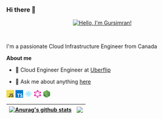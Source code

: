 ### Hi there 👋

<p align="center"><a href="https://gursimran2407.github.io"><img width="80%" alt="Hello, I'm Gursimran!" src="./assets/gh-readme-header.png" /></a></p>

<br />

I'm a passionate Cloud Infrastructure Engineer from Canada

**About me**

- 💼 Cloud Engineer Engineer at [Uberflip](http://uberflip.com/)

- 💬 Ask me about anything [here](https://github.com/gursimran2407/gursimran2407/issues)

<code><img height="20" alt="javascript" src="https://raw.githubusercontent.com/github/explore/80688e429a7d4ef2fca1e82350fe8e3517d3494d/topics/javascript/javascript.png"></code>
<code><img height="20" alt="typescript" src="https://raw.githubusercontent.com/github/explore/80688e429a7d4ef2fca1e82350fe8e3517d3494d/topics/typescript/typescript.png"></code>
<code><img height="20" alt="react" src="https://raw.githubusercontent.com/github/explore/80688e429a7d4ef2fca1e82350fe8e3517d3494d/topics/react/react.png"></code>
<code><img height="20" alt="graphql" src="https://raw.githubusercontent.com/github/explore/5c058a388828bb5fde0bcafd4bc867b5bb3f26f3/topics/graphql/graphql.png"></code>
<code><img height="20" alt="nodejs" src="https://raw.githubusercontent.com/github/explore/80688e429a7d4ef2fca1e82350fe8e3517d3494d/topics/nodejs/nodejs.png"></code>    


| <a href="https://github.com/gursimran2407/github-readme-stats"><img align="center" src="https://github-readme-stats.vercel.app/api?username=gursimran2407&show_icons=true&include_all_commits=true&theme=buefy&hide_border=true" alt="Anurag's github stats" /></a> | <a href="https://github.com/gursimran2407/github-readme-stats"><img align="center" src="https://github-readme-stats.vercel.app/api/top-langs/?username=gursimran2407&layout=compact&theme=buefy&hide_border=true" /></a> |
| ------------- | ------------- |
